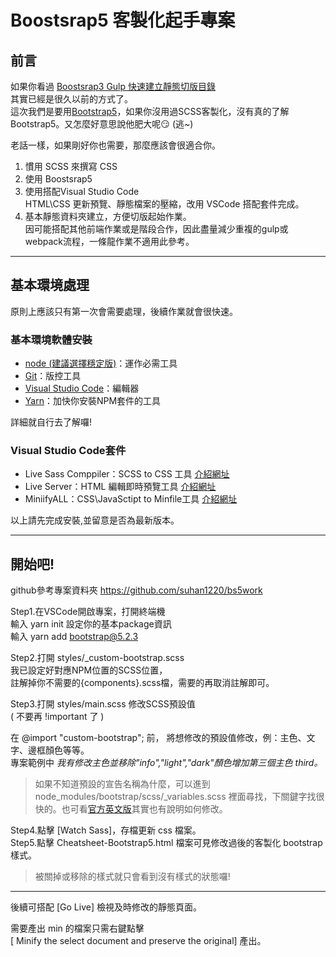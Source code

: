 # Boostsrap5 客製化起手專案
## 前言
如果你看過 [Boostsrap3 Gulp 快速建立靜態切版目錄](https://github.com/suhan1220/bs3work)  
其實已經是很久以前的方式了。  
這次我們是要用[Bootstrap5](https://getbootstrap.com/docs/5.0/getting-started/introduction/)，如果你沒用過SCSS客製化，沒有真的了解Bootstrap5。又怎麼好意思說他肥大呢😏 (逃~)

老話一樣，如果剛好你也需要，那麼應該會很適合你。

1. 慣用 SCSS 來撰寫 CSS
2. 使用 Boostsrap5
3. 使用搭配Visual Studio Code  
HTML\CSS 更新預覽、靜態檔案的壓縮，改用 VSCode 搭配套件完成。
4. 基本靜態資料夾建立，方便切版起始作業。  
因可能搭配其他前端作業或是階段合作，因此盡量減少重複的gulp或webpack流程，一條龍作業不適用此參考。
---------------------------
## 基本環境處理

原則上應該只有第一次會需要處理，後續作業就會很快速。
### 基本環境軟體安裝
- [node (建議選擇穩定版)](https://nodejs.org/en)：運作必需工具
- [Git](https://git-scm.com/)：版控工具
- [Visual Studio Code](https://code.visualstudio.com/)：編輯器
- [Yarn](https://classic.yarnpkg.cn/docs/install/#windows-stable)：加快你安裝NPM套件的工具

詳細就自行去了解囉!
### Visual Studio Code套件
- Live Sass Comppiler：SCSS to CSS 工具 [介紹網址](https://marketplace.visualstudio.com/items?itemName=glenn2223.live-sass)
- Live Server：HTML 編輯即時預覽工具 [介紹網址](https://marketplace.visualstudio.com/items?itemName=ritwickdey.LiveServer)
- MiniifyALL：CSS\JavaSctipt to Minfile工具 [介紹網址](https://marketplace.visualstudio.com/items?itemName=josee9988.minifyall)

以上請先完成安裝,並留意是否為最新版本。  

---------------------------
## 開始吧!
github參考專案資料夾
https://github.com/suhan1220/bs5work

Step1.在VSCode開啟專案，打開終端機  
輸入 yarn init 設定你的基本package資訊  
輸入 yarn add bootstrap@5.2.3

Step2.打開 styles/_custom-bootstrap.scss  
我已設定好對應NPM位置的SCSS位置，  
註解掉你不需要的{components}.scss檔，需要的再取消註解即可。

Step3.打開 styles/main.scss 修改SCSS預設值  
( 不要再 !important 了 )

在 @import "custom-bootstrap"; 前，
將想修改的預設值修改，例：主色、文字、邊框顏色等等。  
專案範例中 _我有修改主色並移除"info","light","dark"顏色增加第三個主色 third。_

> 如果不知道預設的宣告名稱為什麼，可以進到node_modules/bootstrap/scss/_variables.scss 裡面尋找，下關鍵字找很快的。也可看[官方英文版](https://getbootstrap.com/docs/5.1/customize/sass/#variable-defaults)其實也有說明如何修改。

Step4.點擊 [Watch Sass]，存檔更新 css 檔案。  
Step5.點擊 Cheatsheet-Bootstrap5.html 檔案可見修改過後的客製化 bootstrap 樣式。
> 被關掉或移除的樣式就只會看到沒有樣式的狀態囉!


----------

後續可搭配 [Go Live] 檢視及時修改的靜態頁面。  

需要產出 min 的檔案只需右鍵點擊  
 [ Minify the select document and preserve the original] 產出。


